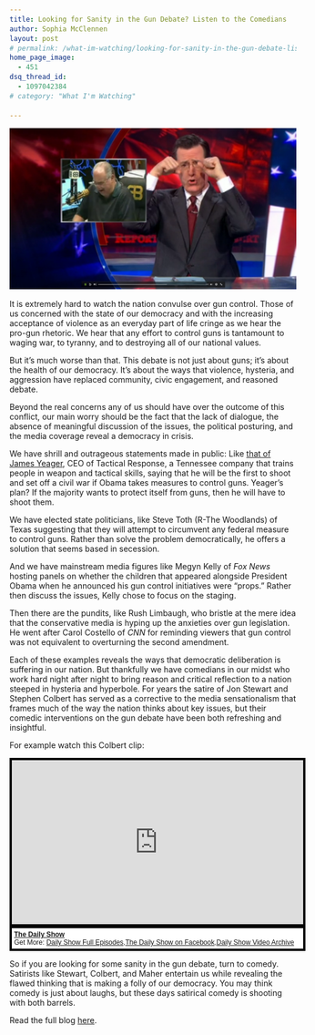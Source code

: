```yaml
---
title: Looking for Sanity in the Gun Debate? Listen to the Comedians
author: Sophia McClennen
layout: post
# permalink: /what-im-watching/looking-for-sanity-in-the-gun-debate-listen-to-the-comedians/
home_page_image:
  - 451
dsq_thread_id:
  - 1097042384
# category: "What I'm Watching"
 
---
```


![](/assets/img/Screen-Shot-2013-02-05-at-6.36.28-PM.png)

It is extremely hard to watch the nation convulse over gun control. Those of us concerned with the state of our democracy and with the increasing acceptance of violence as an everyday part of life cringe as we hear the pro-gun rhetoric. We hear that any effort to control guns is tantamount to waging war, to tyranny, and to destroying all of our national values.

But it&#8217;s much worse than that. This debate is not just about guns; it&#8217;s about the health of our democracy. It&#8217;s about the ways that violence, hysteria, and aggression have replaced community, civic engagement, and reasoned debate.

Beyond the real concerns any of us should have over the outcome of this conflict, our main worry should be the fact that the lack of dialogue, the absence of meaningful discussion of the issues, the political posturing, and the media coverage reveal a democracy in crisis.

We have shrill and outrageous statements made in public: Like <a href="http://www.huffingtonpost.com/2013/01/15/james-yeager-tactical-response_n_2478594.html" target="_hplink">that of James Yeager</a>, CEO of Tactical Response, a Tennessee company that trains people in weapon and tactical skills, saying that he will be the first to shoot and set off a civil war if Obama takes measures to control guns. Yeager&#8217;s plan? If the majority wants to protect itself from guns, then he will have to shoot them.

We have elected state politicians, like Steve Toth (R-The Woodlands) of Texas suggesting that they will attempt to circumvent any federal measure to control guns. Rather than solve the problem democratically, he offers a solution that seems based in secession.

And we have mainstream media figures like Megyn Kelly of *Fox News* hosting panels on whether the children that appeared alongside President Obama when he announced his gun control initiatives were &#8220;props.&#8221; Rather then discuss the issues, Kelly chose to focus on the staging.

Then there are the pundits, like Rush Limbaugh, who bristle at the mere idea that the conservative media is hyping up the anxieties over gun legislation. He went after Carol Costello of *CNN* for reminding viewers that gun control was not equivalent to overturning the second amendment.

Each of these examples reveals the ways that democratic deliberation is suffering in our nation. But thankfully we have comedians in our midst who work hard night after night to bring reason and critical reflection to a nation steeped in hysteria and hyperbole. For years the satire of Jon Stewart and Stephen Colbert has served as a corrective to the media sensationalism that frames much of the way the nation thinks about key issues, but their comedic interventions on the gun debate have been both refreshing and insightful.

For example watch this Colbert clip:

<div style="background-color:#000000;width:520px;"><div style="padding:4px;"><iframe src="http://media.mtvnservices.com/embed/mgid:arc:video:comedycentral.com:b9994a40-9261-4f15-a87b-9ad6dd01aad8" width="512" height="288" frameborder="0"></iframe><p style="text-align:left;background-color:#FFFFFF;padding:4px;margin-top:4px;margin-bottom:0px;font-family:Arial, Helvetica, sans-serif;font-size:12px;"><b><a href="http://thedailyshow.cc.com/">The Daily Show</a></b><br/>Get More: <a href="http://thedailyshow.cc.com/full-episodes/">Daily Show Full Episodes</a>,<a href="http://www.facebook.com/thedailyshow">The Daily Show on Facebook</a>,<a href="http://thedailyshow.cc.com/videos">Daily Show Video Archive</a></p></div></div>

So if you are looking for some sanity in the gun debate, turn to comedy. Satirists like Stewart, Colbert, and Maher entertain us while revealing the flawed thinking that is making a folly of our democracy. You may think comedy is just about laughs, but these days satirical comedy is shooting with both barrels.

Read the full blog [here][1].

 [1]: http://www.huffingtonpost.com/sophia-a-mcclennen/control-gun-control_b_2521114.html
